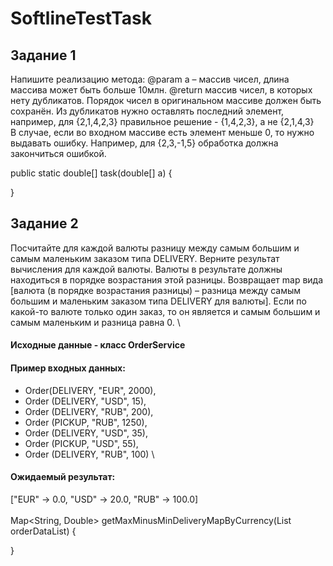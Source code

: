 # SoftlineTestTask
## Задание 1
Напишите реализацию метода:
@param a – массив чисел, длина массива может быть больше 10млн.
@return массив чисел, в которых нeту дубликатов. Порядок чисел в оригинальном массиве должен быть сохранён.
Из дубликатов нужно оставлять последний элемент, например, для {2,1,4,2,3} правильное решение - {1,4,2,3}, а не {2,1,4,3}\
В случае, если во входном массиве есть элемент меньше 0, то нужно выдавать ошибку.
Например, для {2,3,-1,5} обработка должна закончиться ошибкой.

public static double[] task(double[] a) {   

}

## Задание 2
Посчитайте для каждой валюты разницу между самым большим и самым маленьким заказом типа DELIVERY. Верните результат вычисления для каждой валюты. Валюты в результате должны находиться в порядке возрастания этой разницы. 
Возвращает map вида [валюта (в порядке возрастания разницы) – разница между самым большим и маленьким заказом типа DELIVERY для валюты].
Если по какой-то валюте только один заказ, то он является и самым большим и самым маленьким и разница равна 0. \
#### Исходные данные - класс OrderService
#### Пример входных данных:
 * Order(DELIVERY, "EUR", 2000),
 * Order (DELIVERY, "USD", 15),
 * Order (DELIVERY, "RUB", 200),
 * Order (PICKUP, "RUB", 1250),
 * Order (DELIVERY, "USD", 35),
 * Order (PICKUP, "USD", 55),
 * Order (DELIVERY, "RUB", 100) \
#### Ожидаемый результат:
["EUR" -> 0.0, "USD" -> 20.0, "RUB" -> 100.0]
\
\
Map<String, Double> getMaxMinusMinDeliveryMapByCurrency(List<OrderData> orderDataList) {
		

}

